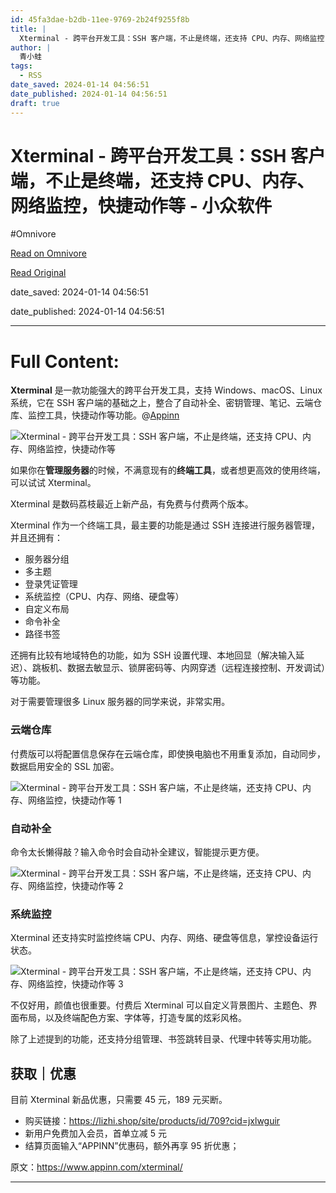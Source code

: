 ```yaml
---
id: 45fa3dae-b2db-11ee-9769-2b24f9255f8b
title: |
  Xterminal - 跨平台开发工具：SSH 客户端，不止是终端，还支持 CPU、内存、网络监控，快捷动作等 - 小众软件
author: |
  青小蛙
tags:
  - RSS
date_saved: 2024-01-14 04:56:51
date_published: 2024-01-14 04:56:51
draft: true
---
```


# Xterminal - 跨平台开发工具：SSH 客户端，不止是终端，还支持 CPU、内存、网络监控，快捷动作等 - 小众软件
#Omnivore

[Read on Omnivore](https://omnivore.app/me/xterminal-ssh-cpu-18d08048f77)

[Read Original](https://www.appinn.com/xterminal/)

date_saved: 2024-01-14 04:56:51

date_published: 2024-01-14 04:56:51

--- 

# Full Content: 

**Xterminal** 是一款功能强大的跨平台开发工具，支持 Windows、macOS、Linux 系统，它在 SSH 客户端的基础之上，整合了自动补全、密钥管理、笔记、云端仓库、监控工具，快捷动作等功能。@[Appinn](https://www.appinn.com/xterminal/)

![Xterminal - 跨平台开发工具：SSH 客户端，不止是终端，还支持 CPU、内存、网络监控，快捷动作等](https://proxy-prod.omnivore-image-cache.app/1608x700,sVt3_PRpH3OxEpOk7CYvHn-Tig4teyLLfGisA9TgOmU4/https://www.appinn.com/wp-content/uploads/2024/01/Appinn-feature-images-38.jpg "Xterminal - 跨平台开发工具：SSH 客户端，不止是终端，还支持 CPU、内存、网络监控，快捷动作等 1")

如果你在**管理服务器**的时候，不满意现有的**终端工具**，或者想更高效的使用终端，可以试试 Xterminal。

Xterminal 是数码荔枝最近上新产品，有免费与付费两个版本。

Xterminal 作为一个终端工具，最主要的功能是通过 SSH 连接进行服务器管理，并且还拥有：

* 服务器分组
* 多主题
* 登录凭证管理
* 系统监控（CPU、内存、网络、硬盘等）
* 自定义布局
* 命令补全
* 路径书签

还拥有比较有地域特色的功能，如为 SSH 设置代理、本地回显（解决输入延迟）、跳板机、数据去敏显示、锁屏密码等、内网穿透（远程连接控制、开发调试）等功能。

对于需要管理很多 Linux 服务器的同学来说，非常实用。

### 云端仓库

付费版可以将配置信息保存在云端仓库，即使换电脑也不用重复添加，自动同步，数据启用安全的 SSL 加密。

![Xterminal - 跨平台开发工具：SSH 客户端，不止是终端，还支持 CPU、内存、网络监控，快捷动作等 1](https://proxy-prod.omnivore-image-cache.app/1424x1027,s1TnG6Z1DV6d5Oi2R_5QguO6yoZdbPcwABql23RO9UG0/https://www.appinn.com/wp-content/uploads/2024/01/app_login_certificate.207284a6.jpg "Xterminal - 跨平台开发工具：SSH 客户端，不止是终端，还支持 CPU、内存、网络监控，快捷动作等 2")

### 自动补全

命令太长懒得敲？输入命令时会自动补全建议，智能提示更方便。

![Xterminal - 跨平台开发工具：SSH 客户端，不止是终端，还支持 CPU、内存、网络监控，快捷动作等 2](https://proxy-prod.omnivore-image-cache.app/1524x1099,sOw4FfdubzIFm3-aAWiKF3jh7bJQb75M86ZLY-v_J424/https://www.appinn.com/wp-content/uploads/2024/01/ssh_quick_cmd.94f2d404.jpg "Xterminal - 跨平台开发工具：SSH 客户端，不止是终端，还支持 CPU、内存、网络监控，快捷动作等 3")

### 系统监控

Xterminal 还支持实时监控终端 CPU、内存、网络、硬盘等信息，掌控设备运行状态。

![Xterminal - 跨平台开发工具：SSH 客户端，不止是终端，还支持 CPU、内存、网络监控，快捷动作等 3](https://proxy-prod.omnivore-image-cache.app/664x1596,sglDL4lVecsdvunU2NyJNnWMbBmQfDST0WNsL8YPrYgI/https://www.appinn.com/wp-content/uploads/2024/01/ssh_monitor.c8f94534.jpg "Xterminal - 跨平台开发工具：SSH 客户端，不止是终端，还支持 CPU、内存、网络监控，快捷动作等 4")

不仅好用，颜值也很重要。付费后 Xterminal 可以自定义背景图片、主题色、界面布局，以及终端配色方案、字体等，打造专属的炫彩风格。

除了上述提到的功能，还支持分组管理、书签跳转目录、代理中转等实用功能。

## 获取｜优惠

目前 Xterminal 新品优惠，只需要 45 元，189 元买断。

* 购买链接：<https://lizhi.shop/site/products/id/709?cid=jxlwguir>
* 新用户免费加入会员，首单立减 5 元
* 结算页面输入“APPINN”优惠码，额外再享 95 折优惠；

原文：https://www.appinn.com/xterminal/

---

